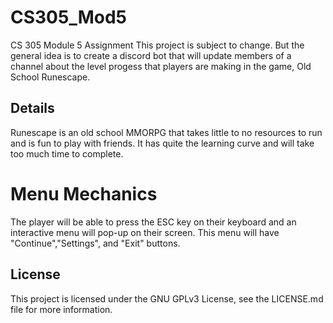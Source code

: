 # CS305_Mod5
CS 305 Module 5 Assignment
This project is subject to change. But the general idea is to create a discord bot 
that will update members of a channel about the level progess that players are making
in the game, Old School Runescape.

## Details
Runescape is an old school MMORPG that takes little to no resources to run and is fun to play with friends. It has quite the learning curve and will take too much time to complete.

# Menu Mechanics
The player will be able to press the ESC key on their keyboard and an interactive menu will pop-up on their screen. This menu will have "Continue","Settings", and "Exit" buttons. 

## License
This project is licensed under the GNU GPLv3 License, see the LICENSE.md file for more information.
